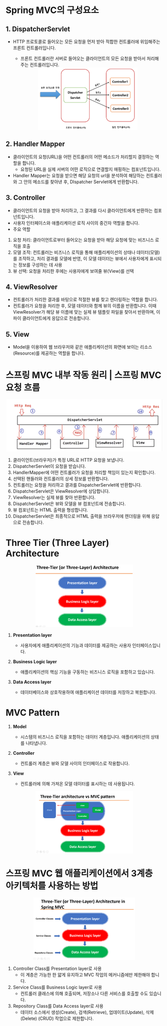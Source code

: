 # Spring MVC의 구성요소

## 1. **DispatcherServlet**

- HTTP 프로토콜로 들어오는 모든 요청을 먼저 받아 적합한 컨트롤러에 위임해주는 프론트 컨트롤러입니다.

  - 프론트 컨트롤러란 서버로 들어오는 클라이언트의 모든 요청을 받아서 처리해주는 컨트롤러입니다.

  <div style="text-align: center;">
      <img src="../img/dispatcherservlet.png" height="200">
    </div>

## 2. **Handler Mapper**

- 클라이언트의 요청(URL)을 어떤 컨트롤러의 어떤 메소드가 처리할지 결정하는 역할을 합니다.
  - 요청된 URL을 실제 서버의 어떤 로직으로 연결할지 매핑하는 컴포넌트입니다.
- Handler Mapper는 요청을 받으면 해당 요청의 url을 분석하여 해당하는 컨트롤러와 그 안의 메소드를 찾아낸 후, DIspatcher Servlet에게 반환합니다.

## 3. **Controller**

- 클라이언트의 요청을 받아 처리하고, 그 결과를 다시 클라이언트에게 반환하는 컴포넌트입니다.
- 사용자 인터페이스와 애플리케이션 로직 사이의 중간자 역할을 합니다.
- 주요 역할

1. 요청 처리: 클라이언트로부터 들어오는 요청을 받아 해당 요청에 맞는 비즈니스 로직을 호출
2. 모델 조작: 컨트롤러는 비즈니스 로직을 통해 애플리케이션의 상태나 데이터(모델)를 조작하고, 처리 결과를 모델에 반영, 이 모델 데이터는 뷰에서 사용자에게 표시되는 정보를 구성하는 데 사용
3. 뷰 선택: 요청을 처리한 후에는 사용자에게 보여줄 뷰(View)를 선택

## 4. **ViewResolver**

- 컨트롤러가 처리한 결과를 바탕으로 적절한 뷰를 찾고 렌더링하는 역할을 합니다.
- 컨트롤러가 요청을 처리한 후, 모델 데이터와 함께 뷰의 이름을 반환합니다. 이때 ViewResolver가 해당 뷰 이름에 맞는 실제 뷰 템플릿 파일을 찾아서 반환하며, 이 파이 클라이언트에게 응답으로 전송합니다.

## 5. **View**

- Model을 이용하여 웹 브라우저와 같은 애플리케이션의 화면에 보이는 리소스(Resource)를 제공하는 역할을 합니다.

# 스프링 MVC 내부 작동 원리 | 스프링 MVC 요청 흐름

<div style="text-align: center;">
   <img src="../img/spring-mvc-flow.png" width="500">
</div>

1. 클라이언트(브라우저)가 특정 URL로 HTTP 요청을 보냅니다.
2. DispatcherServlet이 요청을 받습니다.
3. HandlerMapper에 어떤 컨트롤러가 요청을 처리할 책임이 있는지 확인합니다.
4. 선택된 핸들러와 컨트롤러의 상세 정보를 반환합니다.
5. 컨트롤러는 요청을 처리하고 결과를 DispatcherServlet에 반환합니다.
6. DispatcherServlet은 ViewResolver에 상담합니다.
7. ViewResolver는 실제 뷰를 찾아 반환합니다.
8. DispatcherServlet은 뷰와 모델을 뷰 컴포넌트에 전송합니다.
9. 뷰 컴포넌트는 HTML 출력을 형성합니다.
10. DispatcherServlet은 최종적으로 HTML 출력을 브라우저에 렌더링을 위해 응답으로 전송합니다.

# Three Tier (Three Layer) Architecture

<div style="text-align: center;">
   <img src="../img/three-tier architecture.png" height="200">
</div>

1. **Presentation layer**

   - 사용자에게 애플리케이션의 기능과 데이터를 제공하는 사용자 인터페이스입니다.

2. **Business Logic layer**

   - 애플리케이션의 핵심 기능을 구동하는 비즈니스 로직을 포함하고 있습니다.

3. **Data Access layer**
   - 데이터베이스와 상호작용하여 애플리케이션 데이터를 저장하고 복원합니다.

# MVC Pattern

1. **Model**

   - 시스템의 비즈니스 로직을 포함하는 데이터 계층입니다. 애플리케이션의 상태를 나타냅니다.

2. **Controller**

   - 컨트롤러 계층은 뷰와 모델 사이의 인터페이스로 작용합니다.

3. **View**
   - 컨트롤러에 의해 가져온 모델 데이터를 표시하는 데 사용됩니다.

<div style="text-align: center;">
   <img src="../img/three-tier architecture vs mvc pattern.png" height="200">
</div>

# 스프링 MVC 웹 애플리케이션에서 3계층 아키텍처를 사용하는 방법

<div style="text-align: center;">
   <img src="../img/three-tier architecture in spring mvc.png" height="200">
</div>

1. Controller Class를 Presentation layer로 사용
   - 이 계층은 가능한 한 얇게 유지하고 MVC 작업의 메커니즘에만 제한해야 합니다.
2. Service Class를 Business Logic layer로 사용
   - 컨트롤러 클래스에 의해 호출되며, 저장소나 다른 서비스를 호출할 수도 있습니다.
3. Repository Class를 Data Access layer로 사용
   - 데이터 소스에서 생성(Create), 검색(Retrieve), 업데이트(Update), 삭제(Delete) (CRUD) 작업으로 제한합니다.
